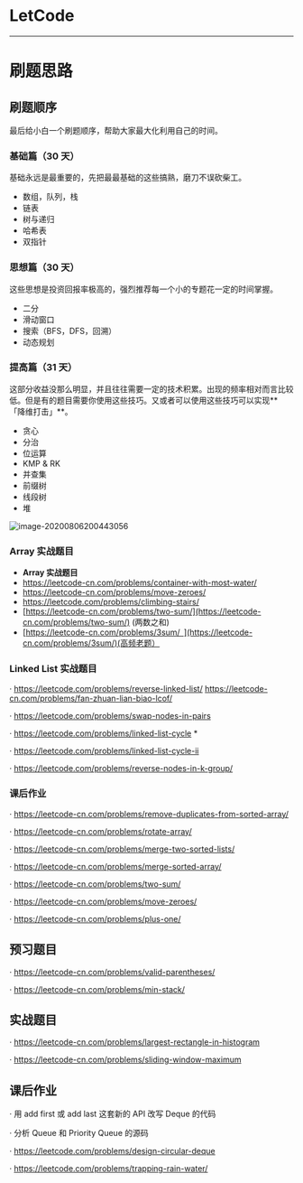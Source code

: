 # LetCode
---

# 刷题思路

## **刷题顺序**

最后给小白一个刷题顺序，帮助大家最大化利用自己的时间。

### **基础篇（30 天）**

基础永远是最重要的，先把最最基础的这些搞熟，磨刀不误砍柴工。

- 数组，队列，栈
- 链表
- 树与递归
- 哈希表
- 双指针

### **思想篇（30 天）**

这些思想是投资回报率极高的，强烈推荐每一个小的专题花一定的时间掌握。

- 二分
- 滑动窗口
- 搜索（BFS，DFS，回溯）
- 动态规划

### **提高篇（31 天）**

这部分收益没那么明显，并且往往需要一定的技术积累。出现的频率相对而言比较低。但是有的题目需要你使用这些技巧。又或者可以使用这些技巧可以实现**「降维打击」**。

- 贪心
- 分治
- 位运算
- KMP & RK
- 并查集
- 前缀树
- 线段树
- 堆

![image-20200806200443056](https://cdn.jsdelivr.net/gh/lizhangjie316/img/2020/20200806200443.png)

### Array 实战题目

-  **Array 实战题目**
-  https://leetcode-cn.com/problems/container-with-most-water/
-  https://leetcode-cn.com/problems/move-zeroes/
-  https://leetcode.com/problems/climbing-stairs/
-  [https://leetcode-cn.com/problems/two-sum/](https://leetcode-cn.com/problems/two-sum/)  (两数之和)
-  [https://leetcode-cn.com/problems/3sum/ ](https://leetcode-cn.com/problems/3sum/)(高频老题） 

### Linked List 实战题目

· https://leetcode.com/problems/reverse-linked-list/     https://leetcode-cn.com/problems/fan-zhuan-lian-biao-lcof/

· https://leetcode.com/problems/swap-nodes-in-pairs

· https://leetcode.com/problems/linked-list-cycle     * 

· https://leetcode.com/problems/linked-list-cycle-ii

· https://leetcode.com/problems/reverse-nodes-in-k-group/

### 课后作业

· https://leetcode-cn.com/problems/remove-duplicates-from-sorted-array/

· https://leetcode-cn.com/problems/rotate-array/

· https://leetcode-cn.com/problems/merge-two-sorted-lists/

· https://leetcode-cn.com/problems/merge-sorted-array/

· https://leetcode-cn.com/problems/two-sum/

· https://leetcode-cn.com/problems/move-zeroes/

· https://leetcode-cn.com/problems/plus-one/



## **预习题目**

· https://leetcode-cn.com/problems/valid-parentheses/

· https://leetcode-cn.com/problems/min-stack/

## **实战题目**

· https://leetcode-cn.com/problems/largest-rectangle-in-histogram

· https://leetcode-cn.com/problems/sliding-window-maximum

## **课后作业**

· 用 add first 或 add last 这套新的 API 改写 Deque 的代码

· 分析 Queue 和 Priority Queue 的源码

· https://leetcode.com/problems/design-circular-deque

· https://leetcode.com/problems/trapping-rain-water/